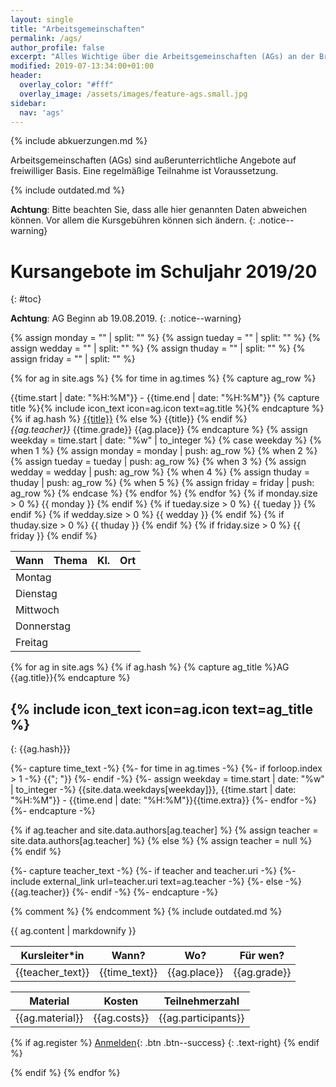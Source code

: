 ```yaml
---
layout: single
title: "Arbeitsgemeinschaften"
permalink: /ags/
author_profile: false
excerpt: "Alles Wichtige über die Arbeitsgemeinschaften (AGs) an der Brandwerder."
modified: 2019-07-13:34:00+01:00
header:
  overlay_color: "#fff"
  overlay_image: /assets/images/feature-ags.small.jpg
sidebar:
  nav: 'ags'
---
```


{% include abkuerzungen.md %}

Arbeitsgemeinschaften (AGs) sind außerunterrichtliche Angebote auf freiwilliger
Basis. Eine regelmäßige Teilnahme ist Voraussetzung.

{% include outdated.md %}

**Achtung**: Bitte beachten Sie, dass alle hier genannten Daten abweichen
können. Vor allem die Kursgebühren können sich ändern.
{: .notice--warning}

# Kursangebote im Schuljahr 2019/20
{: #toc}

<!-- TODO: AG Beginn ab 10.09.2018, Zirkus ab 05.10.2018. -->
**Achtung**: AG Beginn ab 19.08.2019.
{: .notice--warning}

{% assign monday = "" | split: "" %}
{% assign tueday = "" | split: "" %}
{% assign wedday = "" | split: "" %}
{% assign thuday = "" | split: "" %}
{% assign friday = "" | split: "" %}

{% for ag in site.ags %}
  {% for time in ag.times %}
    {% capture ag_row %}
<tr>
  <td>{{time.start | date: "%H:%M"}} - {{time.end | date: "%H:%M"}}</td>
  <td>
    {% capture title %}{% include icon_text icon=ag.icon text=ag.title %}{% endcapture %}
    {% if ag.hash %}
    <a href="{{ag.hash}}">{{title}}</a>
    {% else %}
    {{title}}
    {% endif %}
    <br>
    <i>{{ag.teacher}}</i>
  </td>
  <td>{{time.grade}}</td>
  <td>{{ag.place}}</td>
</tr>
    {% endcapture %}
    {% assign weekday = time.start | date: "%w" | to_integer %}
    {% case weekday %}
      {% when 1 %}
        {% assign monday = monday | push: ag_row %}
      {% when 2 %}
        {% assign tueday = tueday | push: ag_row %}
      {% when 3 %}
        {% assign wedday = wedday | push: ag_row %}
      {% when 4 %}
        {% assign thuday = thuday | push: ag_row %}
      {% when 5 %}
        {% assign friday = friday | push: ag_row %}
    {% endcase %}
  {% endfor %}
{% endfor %}

<table>
  <thead>
    <tr>
      <th>Wann</th>
      <th>Thema</th>
      <th>Kl.</th>
      <th>Ort</th>
    </tr>
  </thead>
  <tbody>
    {% if monday.size > 0 %}
      <tr>
        <td colspan="6">Montag</td>
      </tr>
      {{ monday }}
    {% endif %}
    {% if tueday.size > 0 %}
      <tr>
        <td colspan="6">Dienstag</td>
      </tr>
      {{ tueday }}
    {% endif %}
    {% if wedday.size > 0 %}
      <tr>
        <td colspan="6">Mittwoch</td>
      </tr>
      {{ wedday }}
    {% endif %}
    {% if thuday.size > 0 %}
      <tr>
        <td colspan="6">Donnerstag</td>
      </tr>
      {{ thuday }}
    {% endif %}
    {% if friday.size > 0 %}
      <tr>
        <td colspan="6">Freitag</td>
      </tr>
      {{ friday }}
    {% endif %}
  </tbody>
</table>

{% for ag in site.ags %}
{% if ag.hash %}
{% capture ag_title %}AG {{ag.title}}{% endcapture %}
## {% include icon_text icon=ag.icon text=ag_title %}
{: {{ag.hash}}}

{%- capture time_text -%}
{%- for time in ag.times -%}
  {%- if forloop.index > 1 -%}
    {{"; "}}
  {%- endif -%}
  {%- assign weekday = time.start | date: "%w" | to_integer -%}
    {{site.data.weekdays[weekday]}}, {{time.start | date: "%H:%M"}} - {{time.end | date: "%H:%M"}}{{time.extra}}
{%- endfor -%}
{%- endcapture -%}

{% if ag.teacher and site.data.authors[ag.teacher] %}
{% assign teacher = site.data.authors[ag.teacher] %}
{% else %}
{% assign teacher = null %}
{% endif %}

{%- capture teacher_text -%}
{%- if teacher and teacher.uri -%}
{%- include external_link url=teacher.uri text=ag.teacher -%}
{%- else -%}
{{ag.teacher}}
{%- endif -%}
{%- endcapture -%}

{% comment %}
{% endcomment %}
{% include outdated.md %}

{{ ag.content | markdownify }}

| Kursleiter*in | Wann? | Wo? | Für wen? |
|---|---|---|---|
| {{teacher_text}} | {{time_text}} | {{ag.place}} | {{ag.grade}} |

| Material | Kosten | Teilnehmerzahl |
|---|---|---|
| {{ag.material}} | {{ag.costs}} | {{ag.participants}} |

{% if ag.register %}
[Anmelden]({{ag.register}}){: .btn .btn--success}
{: .text-right}
{% endif %}

{% endif %}
{% endfor %}
